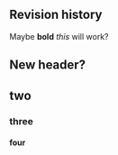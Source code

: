 ## Revision history

Maybe **bold** _this_ will work? 

## New header?

## two

### three

#### four